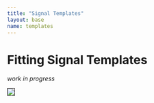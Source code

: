 ```yaml
---
title: "Signal Templates"
layout: base
name: templates
---
```


# Fitting Signal Templates

_work in progress_

<img src="{{'images/site/template_fit_sample.png' | relative_url}}" style="border: 1px solid #1d1919;"/>